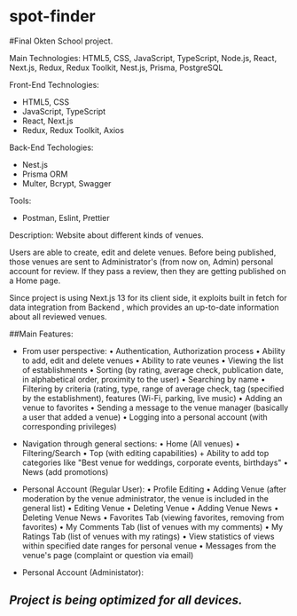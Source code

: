 # spot-finder

#Final Okten School project.

Main Technologies:
HTML5, CSS, JavaScript, TypeScript, Node.js, React, Next.js, Redux, Redux Toolkit, Nest.js, Prisma, PostgreSQL

Front-End Technologies:
- HTML5, CSS
- JavaScript, TypeScript
- React, Next.js
- Redux, Redux Toolkit, Axios

Back-End Techologies:
- Nest.js
- Prisma ORM
- Multer, Bcrypt, Swagger

Tools:
- Postman, Eslint, Prettier

Description:
Website about different kinds of venues. 

Users are able to create, edit and delete venues. Before being published, those venues are sent to Administrator's (from now on, Admin) personal account for review.
If they pass a review, then they are getting published on a Home page.

Since project is using Next.js 13 for its client side, it exploits built in fetch for data integration from Backend , which provides an up-to-date information about all reviewed venues.

##Main Features:

 - From user perspective:
    • Authentication, Authorization process
    • Ability to add, edit and delete venues
    • Ability to rate veunes
    • Viewing the list of establishments
    • Sorting (by rating, average check, publication date, in alphabetical order, proximity to the user)
    • Searching by name
    • Filtering by criteria (rating, type, range of average check, tag (specified by the establishment), features (Wi-Fi, parking, live music)
    • Adding an venue to favorites
    • Sending a message to the venue manager (basically a user that added a venue)
    • Logging into a personal account (with corresponding privileges)
    
- Navigation through general sections:
    • Home (All venues)
    • Filtering/Search
    • Top (with editing capabilities) + Ability to add top categories like "Best venue for weddings, corporate events, birthdays"
    • News (add promotions)
    
- Personal Account (Regular User):
    • Profile Editing
    • Adding Venue (after moderation by the venue administrator, the venue is included in the general list)
    • Editing Venue
    • Deleting Venue
    • Adding Venue News
    • Deleting Venue News
    • Favorites Tab (viewing favorites, removing from favorites)
    • My Comments Tab (list of venues with my comments)
    • My Ratings Tab (list of venues with my ratings)
    • View statistics of views within specified date ranges for personal venue
    • Messages from the venue's page (complaint or question via email)
    
- Personal Account (Administator):
    

## _Project is being optimized for all devices._
